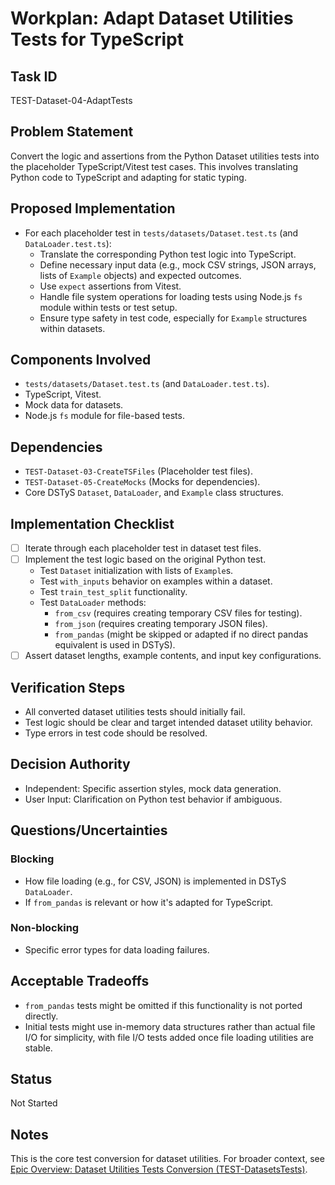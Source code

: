 # Workplan: Adapt Dataset Utilities Tests for TypeScript

## Task ID
TEST-Dataset-04-AdaptTests

## Problem Statement
Convert the logic and assertions from the Python Dataset utilities tests into the placeholder TypeScript/Vitest test cases. This involves translating Python code to TypeScript and adapting for static typing.

## Proposed Implementation
- For each placeholder test in `tests/datasets/Dataset.test.ts` (and `DataLoader.test.ts`):
    - Translate the corresponding Python test logic into TypeScript.
    - Define necessary input data (e.g., mock CSV strings, JSON arrays, lists of `Example` objects) and expected outcomes.
    - Use `expect` assertions from Vitest.
    - Handle file system operations for loading tests using Node.js `fs` module within tests or test setup.
    - Ensure type safety in test code, especially for `Example` structures within datasets.

## Components Involved
- `tests/datasets/Dataset.test.ts` (and `DataLoader.test.ts`).
- TypeScript, Vitest.
- Mock data for datasets.
- Node.js `fs` module for file-based tests.

## Dependencies
- `TEST-Dataset-03-CreateTSFiles` (Placeholder test files).
- `TEST-Dataset-05-CreateMocks` (Mocks for dependencies).
- Core DSTyS `Dataset`, `DataLoader`, and `Example` class structures.

## Implementation Checklist
- [ ] Iterate through each placeholder test in dataset test files.
- [ ] Implement the test logic based on the original Python test.
    - Test `Dataset` initialization with lists of `Example`s.
    - Test `with_inputs` behavior on examples within a dataset.
    - Test `train_test_split` functionality.
    - Test `DataLoader` methods:
        - `from_csv` (requires creating temporary CSV files for testing).
        - `from_json` (requires creating temporary JSON files).
        - `from_pandas` (might be skipped or adapted if no direct pandas equivalent is used in DSTyS).
- [ ] Assert dataset lengths, example contents, and input key configurations.

## Verification Steps
- All converted dataset utilities tests should initially fail.
- Test logic should be clear and target intended dataset utility behavior.
- Type errors in test code should be resolved.

## Decision Authority
- Independent: Specific assertion styles, mock data generation.
- User Input: Clarification on Python test behavior if ambiguous.

## Questions/Uncertainties
### Blocking
- How file loading (e.g., for CSV, JSON) is implemented in DSTyS `DataLoader`.
- If `from_pandas` is relevant or how it's adapted for TypeScript.

### Non-blocking
- Specific error types for data loading failures.

## Acceptable Tradeoffs
- `from_pandas` tests might be omitted if this functionality is not ported directly.
- Initial tests might use in-memory data structures rather than actual file I/O for simplicity, with file I/O tests added once file loading utilities are stable.

## Status
Not Started

## Notes
This is the core test conversion for dataset utilities.
For broader context, see [Epic Overview: Dataset Utilities Tests Conversion (TEST-DatasetsTests)](../../docs/planning/workplans/TEST-DatasetsTests.md).